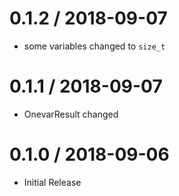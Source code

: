 
# 0.1.2 / 2018-09-07

* some variables changed to `size_t` 

# 0.1.1 / 2018-09-07

* OnevarResult changed

# 0.1.0 / 2018-09-06

  * Initial Release
